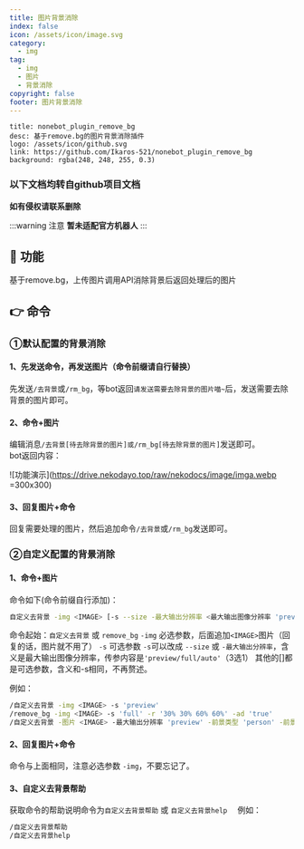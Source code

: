```yaml
---
title: 图片背景消除
index: false
icon: /assets/icon/image.svg
category:
  - img
tag:
  - img
  - 图片
  - 背景消除
copyright: false
footer: 图片背景消除
---
```

  ```component VPCard
  title: nonebot_plugin_remove_bg
  desc: 基于remove.bg的图片背景消除插件
  logo: /assets/icon/github.svg
  link: https://github.com/Ikaros-521/nonebot_plugin_remove_bg
  background: rgba(248, 248, 255, 0.3)
  ```
### **以下文档均转自github项目文档**  
**如有侵权请联系删除**

:::warning 注意
**暂未适配官方机器人**
:::

## **:tada: 功能**
基于remove.bg，上传图片调用API消除背景后返回处理后的图片

## **:point_right: 命令**
### ①默认配置的背景消除  
#### 1、先发送命令，再发送图片（命令前缀请自行替换）  
先发送`/去背景`或`/rm_bg`，等bot返回`请发送需要去除背景的图片喵~`后，发送需要去除背景的图片即可。

#### 2、命令+图片
编辑消息`/去背景[待去除背景的图片]或/rm_bg[待去除背景的图片]`发送即可。  
bot返回内容：

![功能演示](https://drive.nekodayo.top/raw/nekodocs/image/imga.webp =300x300)

#### 3、回复图片+命令
回复需要处理的图片，然后追加命令`/去背景`或`/rm_bg`发送即可。

### ②自定义配置的背景消除
#### 1、命令+图片
命令如下(命令前缀自行添加)：

```bash
自定义去背景 -img <IMAGE> [-s --size -最大输出分辨率 <最大输出图像分辨率 'preview/full/auto'>] [-t --type -前景类型 <前景类型 'auto/person/product/car'>] [-tl --type_level -前景类型级别 <检测到的前景类型的分类级别 'none/1/2/latest'>]\n [-r --roi -感兴趣区域 <感兴趣区域 x1 y1 x2 y2，如'0% 0% 100% 100%'>] [-c --crop -裁剪空白区 <是否裁剪掉所有空白区域 'true/false'>] [-p --position -定位主题 <在图像画布中定位主题 'center/original/从“0%”到“100%”的一个值(水平和垂直)或两个值(水平、垂直)'>]\n [-sc --scale -缩放主体 <相对于图像总尺寸缩放主体 从“10%”到“100%”之间的任何值，也可以是“original”(默认)。缩放主体意味着“位置=中心”(除非另有说明)。>] [-ad --add_shadow -人工阴影 <是否向结果添加人工阴影 'true/false'>] [-se --semitransparency -半透明区域 <结果中是否包含半透明区域 'true/false'>]
```

命令起始：`自定义去背景` 或 `remove_bg`
`-img` 必选参数，后面追加`<IMAGE>`图片（回复的话，图片就不用了）
`-s` 可选参数 `-s`可以改成 `--size` 或 `-最大输出分辨率`，含义是最大输出图像分辨率，传参内容是`'preview/full/auto'`（3选1）
其他的[]都是可选参数，含义和-s相同，不再赘述。  

例如：  
```bash
/自定义去背景 -img <IMAGE> -s 'preview'
/remove_bg -img <IMAGE> -s 'full' -r '30% 30% 60% 60%' -ad 'true'
/自定义去背景 -图片 <IMAGE> -最大输出分辨率 'preview' -前景类型 'person' -前景类型级别 '1' -感兴趣区域 '0% 0% 100% 100%' -裁剪空白区 'true' -定位主题 'center' -缩放主体 '50%' -人工阴影 'false'  -半透明区域 'false'
```

#### 2、回复图片+命令  
命令与上面相同，注意必选参数 `-img`，不要忘记了。

#### 3、自定义去背景帮助  
获取命令的帮助说明命令为`自定义去背景帮助` 或 `自定义去背景help  `
例如：  
```bash
/自定义去背景帮助
/自定义去背景help
```

